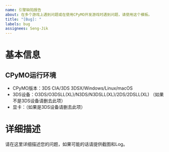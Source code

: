 ```yaml
---
name: 引擎缺陷报告
about: 在多个游戏上遇到问题或在使用CPyMO开发游戏时遇到问题，请使用这个模板。
title: "[Bug]: "
labels: bug
assignees: Seng-Jik
---
```


# 基本信息

## CPyMO运行环境

* CPyMO版本：3DS CIA/3DS 3DSX/Windows/Linux/macOS
* 3DS设备：O3DS/O3DSLL(XL)/N3DS/N3DSLL(XL)/2DS/2DSLL(XL) （如果不是3DS设备请删去此项）
* 显卡：（如果是3DS设备请删去此项）


# 详细描述

请在这里详细描述您的问题，如果可能的话请提供截图和Log。

